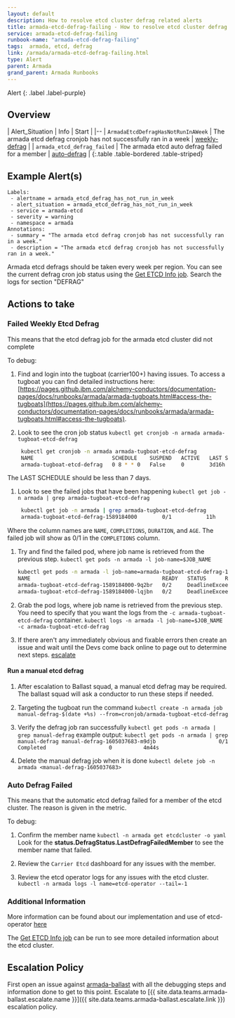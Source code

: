 ```yaml
---
layout: default
description: How to resolve etcd cluster defrag related alerts
title: armada-etcd-defrag-failing - How to resolve etcd cluster defrag related alerts
service: armada-etcd-defrag-failing
runbook-name: "armada-etcd-defrag-failing"
tags:  armada, etcd, defrag
link: /armada/armada-etcd-defrag-failing.html
type: Alert
parent: Armada
grand_parent: Armada Runbooks
---
```


Alert
{: .label .label-purple}

## Overview

| Alert_Situation | Info | Start |
|--
| `ArmadaEtcdDefragHasNotRunInAWeek` | The armada etcd defrag cronjob has not successfully ran in a week | [weekly-defrag](#failed-weekly-etcd-defrag) |
| `armada_etcd_defrag_failed` | The armada etcd auto defrag failed for a member | [auto-defrag](#auto-defrag-failed) |
{:.table .table-bordered .table-striped}

## Example Alert(s)

~~~~text
Labels:
 - alertname = armada_etcd_defrag_has_not_run_in_week
 - alert_situation = armada_etcd_defrag_has_not_run_in_week
 - service = armada-etcd
 - severity = warning
 - namespace = armada
Annotations:
 - summary = "The armada etcd defrag cronjob has not successfully ran in a week."
 - description = "The armada etcd defrag cronjob has not successfully ran in a week."
~~~~

Armada etcd defrags should be taken every week per region.  You can see the current defrag cron job
status using the [Get ETCD Info job](https://alchemy-containers-jenkins.swg-devops.com/job/Containers-Runtime/job/armada-cruiser-automated-recovery/job/armada-etcd-info/).
Search the logs for section "DEFRAG"

## Actions to take

### Failed Weekly Etcd Defrag

This means that the etcd defrag job for the armada etcd cluster did not complete

To debug:

1. Find and login into the tugboat (carrier100+) having issues. To access a tugboat you can find detailed instructions here: [https://pages.github.ibm.com/alchemy-conductors/documentation-pages/docs/runbooks/armada/armada-tugboats.html#access-the-tugboats](https://pages.github.ibm.com/alchemy-conductors/documentation-pages/docs/runbooks/armada/armada-tugboats.html#access-the-tugboats).

1. Look to see the cron job status
   `kubectl get cronjob -n armada armada-tugboat-etcd-defrag`

   ~~~bash
    kubectl get cronjob -n armada armada-tugboat-etcd-defrag
    NAME                         SCHEDULE    SUSPEND   ACTIVE   LAST SCHEDULE   AGE
    armada-tugboat-etcd-defrag   0 8 * * 0   False     0        3d16h           2y231d
   ~~~

The LAST SCHEDULE should be less than 7 days.

1. Look to see the failed jobs that have been happening
   `kubectl get job -n armada | grep armada-tugboat-etcd-defrag`

   ~~~bash
    kubectl get job -n armada | grep armada-tugboat-etcd-defrag
    armada-tugboat-etcd-defrag-1589184000        0/1           11h        11h
   ~~~

Where the column names are `NAME`, `COMPLETIONS`, `DURATION`, and `AGE`. The failed job will show as 0/1 in the `COMPLETIONS` column.

1. Try and find the failed pod, where job name is retrieved from the previous step.
    `kubectl get pods -n armada -l job-name=$JOB_NAME`

    ~~~bash
    kubectl get pods -n armada -l job-name=armada-tugboat-etcd-defrag-1589184000
    NAME                                          READY   STATUS      RESTARTS   AGE
    armada-tugboat-etcd-defrag-1589184000-9q2br   0/2     DeadlineExceeded   0          11h
    armada-tugboat-etcd-defrag-1589184000-lqjbn   0/2     DeadlineExceeded   0          10h
    ~~~

1. Grab the pod logs, where job name is retrieved from the previous step. You need to specify that you want the logs from the `-c armada-tugboat-etcd-defrag` container.
   `kubectl logs -n armada -l job-name=$JOB_NAME -c armada-tugboat-etcd-defrag`

1. If there aren't any immediately obvious and fixable errors then create an issue and wait until the Devs come back online to page out to determine next steps. [escalate](#escalation-policy)

#### Run a manual etcd defrag

1. After escalation to Ballast squad, a manual etcd defrag may be required.  The ballast squad will ask a conductor to run these steps if needed.

1. Targeting the tugboat run the command `kubectl create -n armada job manual-defrag-$(date +%s) --from=cronjob/armada-tugboat-etcd-defrag`

1. Verify the defrag job ran successfully `kubectl get pods -n armada | grep manual-defrag` example output: ```kubectl get pods -n armada | grep manual-defrag
manual-defrag-1605037683-m9djb                    0/1     Completed                    0          4m44s```

1. Delete the manual defrag job when it is done `kubectl delete job -n armada <manual-defrag-1605037683>`

### Auto Defrag Failed

This means that the automatic etcd defrag failed for a member of the etcd cluster.  The reason is given in the metric.

To debug:

1. Confirm the member name
   `kubectl -n armada get etcdcluster -o yaml`
   Look for the **status.DefragStatus.LastDefragFailedMember** to see the member name that failed.

1. Review the `Carrier Etcd` dashboard for any issues with the member.

1. Review the etcd operator logs for any issues with the etcd cluster.
   `kubectl -n armada logs -l name=etcd-operator --tail=-1`

### Additional Information

More information can be found about our implementation and use of etcd-operator [here](armada-etcd-operator-information.html)

The [Get ETCD Info job](https://alchemy-containers-jenkins.swg-devops.com/job/Containers-Runtime/job/armada-cruiser-automated-recovery/job/armada-etcd-info/) can be run to see more detailed information about the etcd cluster.

## Escalation Policy

First open an issue against [armada-ballast](https://github.ibm.com/alchemy-containers/armada-ballast) with all the debugging steps and information done to get to this point.
Escalate to [{{ site.data.teams.armada-ballast.escalate.name }}]({{ site.data.teams.armada-ballast.escalate.link }}) escalation policy.
